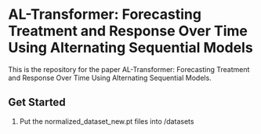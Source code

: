 # AL-Transformer: Forecasting Treatment and Response Over Time Using Alternating Sequential Models

This is the repository for the paper AL-Transformer: Forecasting Treatment and Response Over Time Using Alternating Sequential Models. 

## Get Started

1. Put the normalized_dataset_new.pt files into /datasets
